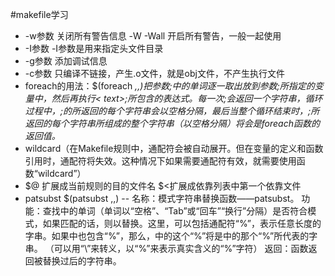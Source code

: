 #makefile学习
-   -w参数 关闭所有警告信息 -W -Wall 开启所有警告，一般一起使用
-   -I参数 -I参数是用来指定头文件目录
-   -g参数 添加调试信息
-   -c参数 只编译不链接，产生.o文件，就是obj文件，不产生执行文件
-   foreach的用法：$(foreach <var>,<list>,<text>)把参数<list>;中的单词逐一取出放到参数<var>;所指定的变量中，然后再执行< text>;所包含的表达式。每一次<text>;会返回一个字符串，循环过程中，<text>;的所返回的每个字符串会以空格分隔，最后当整个循环结束时，<text>;所返回的每个字符串所组成的整个字符串（以空格分隔）将会是foreach函数的返回值。
-   wildcard（在Makefile规则中，通配符会被自动展开。但在变量的定义和函数引用时，通配符将失效。这种情况下如果需要通配符有效，就需要使用函数“wildcard”）
-   $@ 扩展成当前规则的目的文件名 $<扩展成依靠列表中第一个依靠文件
-   patsubst $(patsubst <pattern>,<replacement>,<text>)
--  名称：模式字符串替换函数——patsubst。
    功能：查找<text>中的单词（单词以“空格”、“Tab”或“回车”“换行”分隔）是否符合模式<pattern>，如果匹配的话，则以<replacement>替换。这里，<pattern>可以包括通配符“%”，表示任意长度的字串。如果<replacement>中也包含“%”，那么，<replacement>中的这个“%”将是<pattern>中的那个“%”所代表的字串。 （可以用“\”来转义，以“\%”来表示真实含义的“%”字符）
    返回：函数返回被替换过后的字符串。